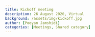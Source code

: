 ```yaml
---
title: Kickoff meeting
description: 26 August 2020, Virtual
background: /assets/img/kickoff.jpg
author: [Pooyan Jamshidi]
categories: [Meetings, Shared category]
---
```


<script async class="speakerdeck-embed" data-id="bdbc0ab12a484d59939175a0a3f5d163" data-ratio="1.77777777777778" src="//speakerdeck.com/assets/embed.js"></script>